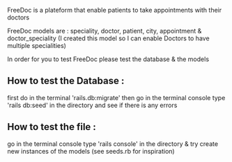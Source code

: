 FreeDoc is a plateform that enable patients to take appointments with their doctors 

FreeDoc models are : speciality, doctor, patient, city, appointment & doctor_speciality (I created this model so I can enable Doctors to have multiple specialities)

In order for you to test FreeDoc please test the database & the models 

## How to test the Database :
first do in the terminal 'rails.db:migrate' then go in the terminal console type 'rails db:seed' in the directory and see if there is any errors

## How to test the file : 
go in the terminal console type 'rails console' in the directory & try create new instances of the models (see seeds.rb for inspiration)

